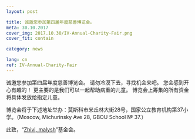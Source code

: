 ```yaml
---
layout: post

title: 诚邀您参加第四届年度慈善博览会。
meta: 30.10.2017
cover_img: 2017.10.30/IV-Annual-Charity-Fair.png
cover_fit: contain

category: news

lang: cn
ref: IV-Annual-Charity-Fair
---
```


诚邀您参加第四届年度慈善博览会。
请勿冷漠下去，寻找机会来吧。
您会感到开心有趣的！
更主要的是我们可以一起帮助病重的儿童。
博览会上筹集的所有资金将具体发放给指定儿童。

博览会将于下述地址举办：莫斯科市米丘林大街28号，国家公立教育机构第37小学。（Moscow, Michurinsky Ave 28, GBOU School № 37.）

此致，“<a href="https://fondzhivimalysh.ru/" target="_blank">Zhivi, malysh</a>”基金会。
